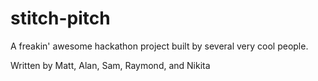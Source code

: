 # stitch-pitch
A freakin' awesome hackathon project built by several very cool people.

Written by Matt, Alan, Sam, Raymond, and Nikita
